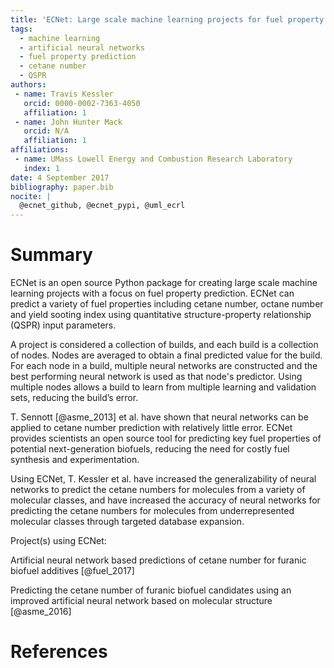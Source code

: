 ```yaml
---
title: 'ECNet: Large scale machine learning projects for fuel property prediction'
tags:
  - machine learning
  - artificial neural networks
  - fuel property prediction
  - cetane number
  - QSPR
authors:
 - name: Travis Kessler
   orcid: 0000-0002-7363-4050
   affiliation: 1
 - name: John Hunter Mack
   orcid: N/A
   affiliation: 1
affiliations:
 - name: UMass Lowell Energy and Combustion Research Laboratory
   index: 1
date: 4 September 2017
bibliography: paper.bib
nocite: |
  @ecnet_github, @ecnet_pypi, @uml_ecrl
---
```


# Summary

ECNet is an open source Python package for creating large scale machine learning projects with a focus on fuel property prediction. ECNet can predict a variety of fuel properties including cetane number, octane number and yield sooting index using quantitative structure-property relationship (QSPR) input parameters.

A project is considered a collection of builds, and each build is a collection of nodes. Nodes are averaged to obtain a final predicted value for the build. For each node in a build, multiple neural networks are constructed and the best performing neural network is used as that node's predictor. Using multiple nodes allows a build to learn from multiple learning and validation sets, reducing the build’s error.

T. Sennott [@asme_2013] et al. have shown that neural networks can be applied to cetane number prediction with relatively little error. ECNet provides scientists an open source tool for predicting key fuel properties of potential next-generation biofuels, reducing the need for costly fuel synthesis and experimentation.

Using ECNet, T. Kessler et al. have increased the generalizability of neural networks to predict the cetane numbers for molecules from a variety of molecular classes, and have increased the accuracy of neural networks for predicting the cetane numbers for molecules from underrepresented molecular classes through targeted database expansion.

Project(s) using ECNet:

Artificial neural network based predictions of cetane number for furanic biofuel additives [@fuel_2017]

Predicting the cetane number of furanic biofuel candidates using an improved artificial neural network based on molecular structure [@asme_2016]


# References
